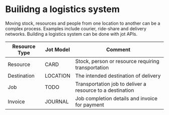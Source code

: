# Builidng a logistics system

Moving stock, resources and people from one location to another can be a complex process.
Examples include courier, ride-share and delivery networks. Building a
logistics system can be done with jot APIs.

| Resource Type | Jot Model | Comment                                                   |
|---------------|-----------|-----------------------------------------------------------|
| Resource      | CARD      | Stock, person or resource requiring transportation        |
| Destination   | LOCATION  | The intended destination of delivery                      |
| Job           | TODO      | Transportation job to deliver a resource to a destination |
| Invoice       | JOURNAL   | Job completion details and invoice for payment            |
